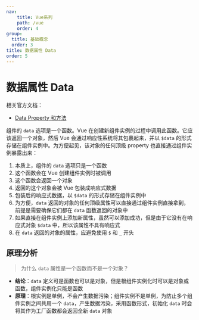 ```yaml
---
nav:
    title: Vue系列
    path: /vue
    order: 4
group:
  title: 基础概念
  order: 3
title: 数据属性 Data
order: 5
---
```


# 数据属性 Data

相关官方文档：

- [Data Property 和方法](https://vue3js.cn/docs/zh/guide/data-methods.html)

组件的 `data` 选项是一个函数。Vue 在创建新组件实例的过程中调用此函数。它应该返回一个对象，然后 Vue 会通过响应性系统将其包裹起来，并以 `$data` 的形式存储在组件实例中。为方便起见，该对象的任何顶级 property 也直接通过组件实例暴露出来：

1. 本质上，组件的 `data` 选项只是一个函数
2. 这个函数会在 Vue 创建组件实例时被调用
3. 这个函数会返回一个对象
4. 返回的这个对象会被 Vue 包装成响应式数据
5. 包装后的响应式数据，以 `$data` 的形式存储在组件实例中
6. 为方便，`data` 返回的对象的任何顶级属性可以直接通过组件实例直接拿到，前提是需要确保它们都在 `data` 函数返回的对象中
7. 如果直接在组件实例上添加新属性，虽然可以添加成功，但是由于它没有在响应式对象 `$data` 中，所以该属性不具有响应式
8. 在 `data` 返回的对象的属性，应避免使用 `$` 和 `_` 开头

## 原理分析

> 为什么 `data` 属性是一个函数而不是一个对象？

- **结论**：`data` 定义可是函数也可以是对象，但是根组件实例化时可以是对象或函数，组件实例化只能是函数
- **原理**：根实例是单例，不会产生数据污染；组件实例不是单例，为防止多个组件实例之间共用一个 `data`，产生数据污染，采用函数形式，初始化 `data` 时会将其作为工厂函数都会返回全新 `data` 对象
